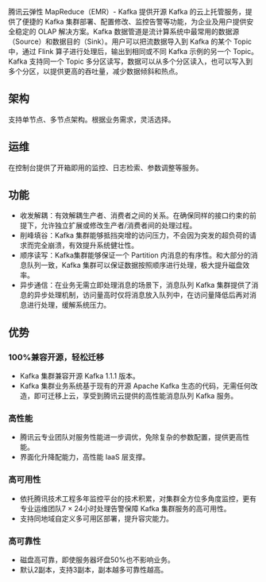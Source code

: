 腾讯云弹性 MapReduce（EMR）- Kafka 提供开源 Kafka 的云上托管服务，提供了便捷的  Kafka 集群部署、配置修改、监控告警等功能，为企业及用户提供安全稳定的 OLAP 解决方案。Kafka 数据管道是流计算系统中最常用的数据源（Source）和数据目的（Sink）。用户可以把流数据导入到 Kafka 的某个 Topic 中，通过 Flink 算子进行处理后，输出到相同或不同 Kafka 示例的另一个 Topic。Kafka 支持同一个 Topic 多分区读写，数据可以从多个分区读入，也可以写入到多个分区，以提供更高的吞吐量，减少数据倾斜和热点。

## 架构
支持单节点、多节点架构。根据业务需求，灵活选择。

## 运维
在控制台提供了开箱即用的监控、日志检索、参数调整等服务。

## 功能
- 收发解耦：有效解耦生产者、消费者之间的关系。在确保同样的接口约束的前提下，允许独立扩展或修改生产者/消费者间的处理过程。
- 削峰填谷：Kafka 集群能够抵挡突增的访问压力，不会因为突发的超负荷的请求而完全崩溃，有效提升系统健壮性。
- 顺序读写：Kafka集群能够保证一个 Partition 内消息的有序性。和大部分的消息队列一致，Kafka 集群可以保证数据按照顺序进行处理，极大提升磁盘效率。
- 异步通信：在业务无需立即处理消息的场景下，消息队列 Kafka 集群提供了消息的异步处理机制，访问量高时仅将消息放入队列中，在访问量降低后再对消息进行处理，缓解系统压力。

## 优势
### 100%兼容开源，轻松迁移
- Kafka 集群兼容开源 Kafka 1.1.1 版本。
- Kafka 集群业务系统基于现有的开源 Apache Kafka 生态的代码，无需任何改造，即可迁移上云，享受到腾讯云提供的高性能消息队列 Kafka 服务。

### 高性能
- 腾讯云专业团队对服务性能进一步调优，免除复杂的参数配置，提供更高性能。
- 界面化升降配能力，高性能 IaaS 层支撑。

### 高可用性
- 依托腾讯技术工程多年监控平台的技术积累，对集群全方位多角度监控，更有专业运维团队7 × 24小时处理告警保障 Kafka 集群服务的高可用性。
- 支持同地域自定义多可用区部署，提升容灾能力。

### 高可靠性
- 磁盘高可靠，即使服务器坏盘50%也不影响业务。
- 默认2副本，支持3副本，副本越多可靠性越高。
